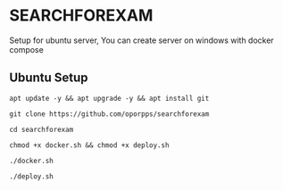 # SEARCHFOREXAM
Setup for ubuntu server, You can create server on windows with docker compose
## Ubuntu Setup
```shell
apt update -y && apt upgrade -y && apt install git
```
```shell
git clone https://github.com/oporpps/searchforexam
```
```shell
cd searchforexam
```
```shell
chmod +x docker.sh && chmod +x deploy.sh
```
```shell
./docker.sh
```
```shell
./deploy.sh
```